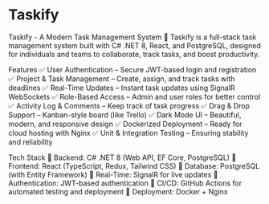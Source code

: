 # Taskify
Taskify - A Modern Task Management System 🚀 
Taskify is a full-stack task management system built with C# .NET 8, React, and PostgreSQL, designed for individuals and teams to collaborate, track tasks, and boost productivity.

Features
✅ User Authentication – Secure JWT-based login and registration
✅ Project & Task Management – Create, assign, and track tasks with deadlines
✅ Real-Time Updates – Instant task updates using SignalR WebSockets
✅ Role-Based Access – Admin and user roles for better control
✅ Activity Log & Comments – Keep track of task progress
✅ Drag & Drop Support – Kanban-style board (like Trello)
✅ Dark Mode UI – Beautiful, modern, and responsive design
✅ Dockerized Deployment – Ready for cloud hosting with Nginx
✅ Unit & Integration Testing – Ensuring stability and reliability

Tech Stack
🔹 Backend: C# .NET 8 (Web API, EF Core, PostgreSQL)
🔹 Frontend: React (TypeScript, Redux, Tailwind CSS)
🔹 Database: PostgreSQL (with Entity Framework)
🔹 Real-Time: SignalR for live updates
🔹 Authentication: JWT-based authentication
🔹 CI/CD: GitHub Actions for automated testing and deployment
🔹 Deployment: Docker + Nginx